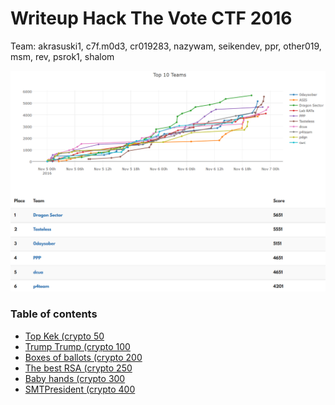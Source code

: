 # Writeup Hack The Vote CTF 2016

Team: akrasuski1, c7f.m0d3, cr019283, nazywam, seikendev, ppr, other019, msm, rev, psrok1, shalom

![](./score.png)


### Table of contents

* [Top Kek (crypto 50](kek_crypto_50)
* [Trump Trump (crypto 100](trump_crypto_100)
* [Boxes of ballots (crypto 200](ballots_crypto_250)
* [The best RSA (crypto 250](rsa_crypto_200)
* [Baby hands (crypto 300](hands_crypto_300)
* [SMTPresident (crypto 400](smtp_crypto_400)
